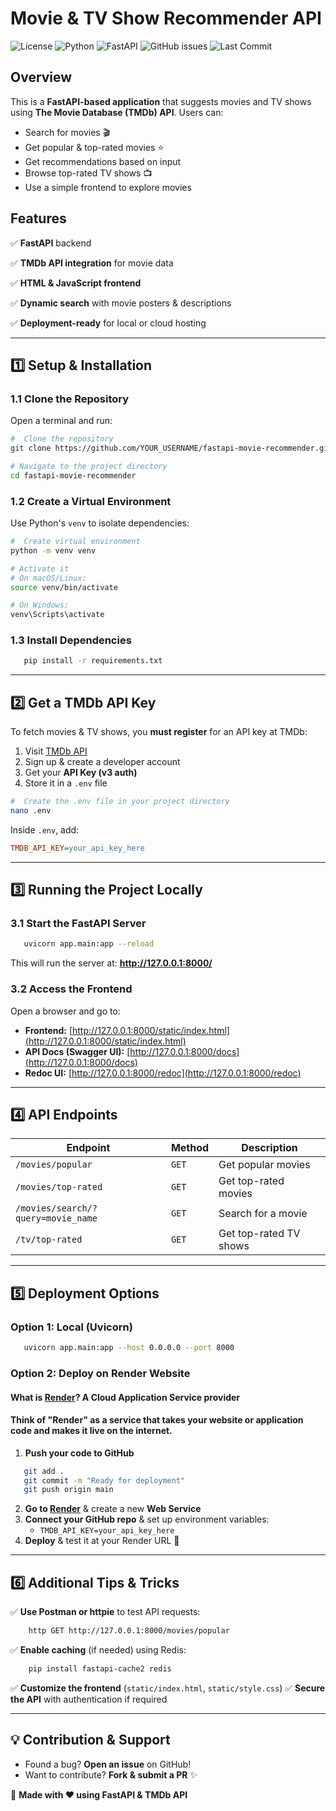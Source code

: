# Movie & TV Show Recommender API

![License](https://img.shields.io/github/license/freedomofchoice1991/movie_night_planner)
![Python](https://img.shields.io/badge/python-3.8%2B-blue)
![FastAPI](https://img.shields.io/badge/FastAPI-Framework-green)
![GitHub issues](https://img.shields.io/github/issues/freedomofchoice1991/movie_night_planner)
![Last Commit](https://img.shields.io/github/last-commit/freedomofchoice1991/movie_night_planner)

## Overview
This is a **FastAPI-based application** that suggests movies and TV shows using **The Movie Database (TMDb) API**. Users can:
- Search for movies 🎬
- Get popular & top-rated movies ⭐
- Get recommendations based on input
- Browse top-rated TV shows 📺
- Use a simple frontend to explore movies

## Features
✅ **FastAPI** backend

✅ **TMDb API integration** for movie data

✅ **HTML & JavaScript frontend**

✅ **Dynamic search** with movie posters & descriptions

✅ **Deployment-ready** for local or cloud hosting

---

## 1️⃣ Setup & Installation

### **1.1 Clone the Repository**
Open a terminal and run:
```bash
#  Clone the repository
git clone https://github.com/YOUR_USERNAME/fastapi-movie-recommender.git

# Navigate to the project directory
cd fastapi-movie-recommender
```

### **1.2 Create a Virtual Environment**
Use Python's `venv` to isolate dependencies:
```bash
#  Create virtual environment
python -m venv venv

# Activate it
# On macOS/Linux:
source venv/bin/activate

# On Windows:
venv\Scripts\activate
```

### **1.3 Install Dependencies**
```bash
   pip install -r requirements.txt
```

---

## 2️⃣ Get a TMDb API Key
To fetch movies & TV shows, you **must register** for an API key at TMDb:
1. Visit [TMDb API](https://www.themoviedb.org/documentation/api)
2. Sign up & create a developer account
3. Get your **API Key (v3 auth)**
4. Store it in a `.env` file

```bash
#  Create the .env file in your project directory
nano .env
```

Inside `.env`, add:
```ini
TMDB_API_KEY=your_api_key_here
```

---

## 3️⃣ Running the Project Locally

### **3.1 Start the FastAPI Server**
```bash
   uvicorn app.main:app --reload
```
This will run the server at: **http://127.0.0.1:8000/**

### **3.2 Access the Frontend**
Open a browser and go to:
- **Frontend:** [http://127.0.0.1:8000/static/index.html](http://127.0.0.1:8000/static/index.html)
- **API Docs (Swagger UI):** [http://127.0.0.1:8000/docs](http://127.0.0.1:8000/docs)
- **Redoc UI:** [http://127.0.0.1:8000/redoc](http://127.0.0.1:8000/redoc)

---

## 4️⃣ API Endpoints
| Endpoint                           | Method | Description            |
|------------------------------------|--------|------------------------|
| `/movies/popular`                  | `GET`  | Get popular movies     |
| `/movies/top-rated`                | `GET`  | Get top-rated movies   |
| `/movies/search/?query=movie_name` | `GET`  | Search for a movie     |
| `/tv/top-rated`                    | `GET`  | Get top-rated TV shows |

---

## 5️⃣ Deployment Options
### **Option 1: Local (Uvicorn)**
```bash
   uvicorn app.main:app --host 0.0.0.0 --port 8000
```

### **Option 2: Deploy on Render Website**
#### What is [Render](https://render.com/docs/web-services/)?  A Cloud Application Service provider

#### Think of "Render" as a service that takes your website or application code and makes it live on the internet.


1. **Push your code to GitHub**
```bash
   git add .
   git commit -m "Ready for deployment"
   git push origin main
```
2. **Go to [Render](https://render.com/)** & create a new **Web Service**
3. **Connect your GitHub repo** & set up environment variables:
   - `TMDB_API_KEY=your_api_key_here`
4. **Deploy** & test it at your Render URL 🚀

---

## 6️⃣ Additional Tips & Tricks
✅ **Use Postman or httpie** to test API requests:
```bash
    http GET http://127.0.0.1:8000/movies/popular
```
✅ **Enable caching** (if needed) using Redis:
```bash
    pip install fastapi-cache2 redis
```
✅ **Customize the frontend** (`static/index.html`, `static/style.css`)
✅ **Secure the API** with authentication if required

---

## 💡 Contribution & Support
- Found a bug? **Open an issue** on GitHub!
- Want to contribute? **Fork & submit a PR** ✨

📌 **Made with ❤️ using FastAPI & TMDb API**

